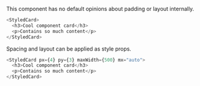 This component has no default opinions about padding or layout internally.

```js
<StyledCard>
  <h3>Cool component card</h3>
  <p>Contains so much content</p>
</StyledCard>
```

Spacing and layout can be applied as style props.

```js
<StyledCard px={4} py={3} maxWidth={500} mx="auto">
  <h3>Cool component card</h3>
  <p>Contains so much content</p>
</StyledCard>
```

